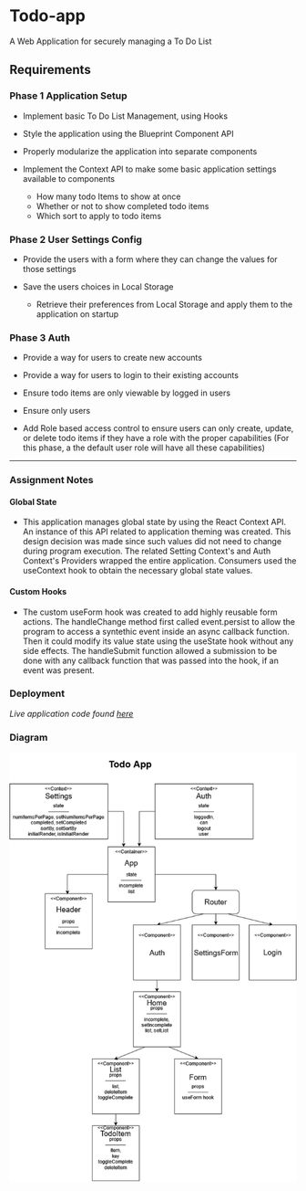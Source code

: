 # Todo-app

A Web Application for securely managing a To Do List

## Requirements

### Phase 1 Application Setup

* Implement basic To Do List Management, using Hooks

* Style the application using the Blueprint Component API

* Properly modularize the application into separate components

* Implement the Context API to make some basic application settings available to components
  * How many todo Items to show at once
  * Whether or not to show completed todo items
  * Which sort to apply to todo items

### Phase 2 User Settings Config

* Provide the users with a form where they can change the values for those settings

* Save the users choices in Local Storage
  * Retrieve their preferences from Local Storage and apply them to the application on startup

### Phase 3 Auth

* Provide a way for users to create new accounts

* Provide a way for users to login to their existing accounts

* Ensure todo items are only viewable by logged in users

* Ensure only users

* Add Role based access control to ensure users can only create, update, or delete todo items if they have a role with the proper capabilities (For this phase, a the default user role will have all these capabilities)

------------

### Assignment Notes

#### Global State

* This application manages global state by using the React Context API. An instance of this API related to application theming was created. This design decision was made since such values did not need to change during program execution. The related Setting Context's and Auth Context's Providers wrapped the entire application. Consumers used the useContext hook to obtain the necessary global state values.

#### Custom Hooks

* The custom useForm hook was created to add highly reusable form actions. The handleChange method first called event.persist to allow the program to access a syntethic event inside an async callback function. Then it could modify its value state using the useState hook without any side effects. The handleSubmit function allowed a submission to be done with any callback function that was passed into the hook, if an event was present.

### Deployment

  _Live application code found [here](https://beers15.github.io/todo-app/)_

### Diagram

![diagram](./todoApp.png)
